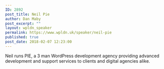 ```yaml
---
ID: 2892
post_title: Neil Pie
author: Dan Maby
post_excerpt: ""
layout: wpldn_speaker
permalink: https://www.wpldn.uk/speaker/neil-pie
published: true
post_date: 2018-02-07 12:23:00
---
```

Neil runs PIE, a 3 man WordPress development agency providing advanced development and support services to clients and digital agencies alike.